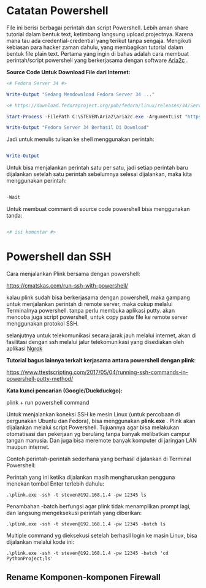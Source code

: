 # Catatan Powershell

File ini berisi berbagai perintah dan script Powershell. Lebih aman share tutorial dalam bentuk text, ketimbang langsung upload projectnya. Karena mana tau ada credential-credential yang terikut tanpa sengaja. Mengikuti kebiasan para hacker zaman dahulu, yang membagikan tutorial dalam bentuk file plain text. Pertama yang ingin di bahas adalah cara membuat perintah/script powershell yang berkerjasama dengan software [Aria2c](https://aria2.github.io/) .

**Source Code Untuk Download File dari Internet:**
```powershell
<# Fedora Server 34 #>

Write-Output "Sedang Mendownload Fedora Server 34 ..."

<# https://download.fedoraproject.org/pub/fedora/linux/releases/34/Server/x86_64/iso/Fedora-Server-dvd-x86_64-34-1.2.iso #>

Start-Process -FilePath C:\STEVEN\Aria2\aria2c.exe -ArgumentList "https://download.fedoraproject.org/pub/fedora/linux/releases/34/Server/x86_64/iso/Fedora-Server-dvd-x86_64-34-1.2.iso --max-download-limit=2000K --log=CatatDownload.txt --dir=C:\STEVEN\Torrent --summary-interval=0 --max-connection-per-server=5" -Wait

Write-Output "Fedora Server 34 Berhasil Di Download"

```
Jadi untuk menulis tulisan ke shell menggunakan perintah:

```powershell

Write-Output

```
Untuk bisa menjalankan perintah satu per satu, jadi setiap perintah baru dijalankan setelah satu perintah sebelumnya selesai dijalankan, maka kita menggunakan perintah:

```powershell

-Wait

```

Untuk membuat comment di source code powershell bisa menggunakan tanda:

```powershell

<# isi komentar #>

```

# Powershell dan SSH

Cara menjalankan Plink bersama dengan powershell:

https://cmatskas.com/run-ssh-with-powershell/

kalau plink sudah bisa berkerjasama dengan powershell, maka gampang untuk menjalankan perintah di remote server, maka cukup melalui Terminalnya powershell. tanpa perlu membuka aplikasi putty. akan mencoba juga script powershell, untuk copy paste file ke remote server menggunakan protokol SSH.

selanjutnya untuk telekomunikasi secara jarak jauh melalui internet, akan di fasilitasi dengan ssh melalui jalur telekomunikasi yang disediakan oleh aplikasi [Ngrok](https://ngrok.com/)

**Tutorial bagus lainnya terkait kerjasama antara powershell dengan plink**:

https://www.ttestscripting.com/2017/05/04/running-ssh-commands-in-powershell-putty-method/

**Kata kunci pencarian (Google/Duckduckgo):**

plink + run powershell command


Untuk menjalankan koneksi SSH ke mesin Linux (untuk percobaan di pergunakan Ubuntu dan Fedora), bisa menggunakan **plink.exe** . Plink akan dijalankan melalui script Powershell. Tujuannya agar bisa melakukan otomatisasi dan pekerjaan yg berulang tanpa banyak melibatkan campur tangan manusia. Dan juga bisa meremote banyak komputer di jaringan LAN maupun internet.

Contoh perintah-perintah sederhana yang berhasil dijalankan di Terminal Powershell:

Perintah yang ini ketika dijalankan masih mengharuskan pengguna menekan tombol Enter terlebih dahulu:

```text
.\plink.exe -ssh -t steven@192.168.1.4 -pw 12345 ls
```

Penambahan -batch berfungsi agar plink tidak menampilkan prompt lagi, dan langsung mengeksekusi perintah yang diberikan:

```text
.\plink.exe -ssh -t steven@192.168.1.4 -pw 12345 -batch ls
```

Multiple command yg dieksekusi setelah berhasil login ke masin Linux, bisa dijalankan melalui kode ini:

```text
.\plink.exe -ssh -t steven@192.168.1.4 -pw 12345 -batch 'cd PythonProject;ls'
```






## Rename Komponen-komponen Firewall

